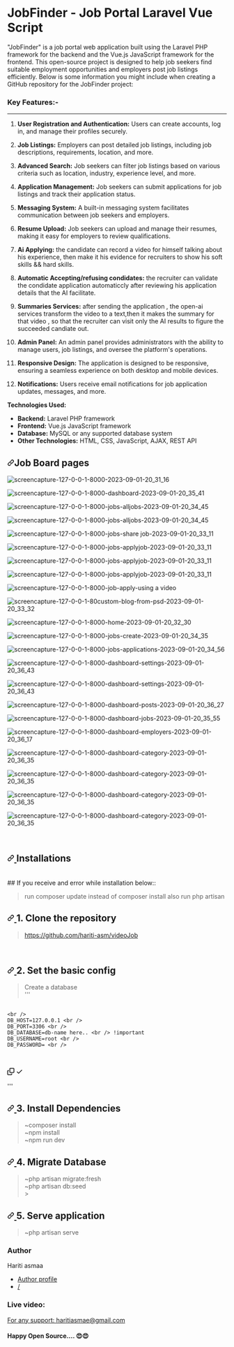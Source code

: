 
# JobFinder - Job Portal Laravel Vue Script
<p>"JobFinder" is a job portal web application built using the Laravel PHP framework for the backend and the Vue.js JavaScript framework for the frontend. This open-source project is designed to help job seekers find suitable employment opportunities and employers post job listings efficiently. Below is some information you might include when creating a GitHub repository for the JobFinder project:</p>


<div class="script-details">
  <h3>Key Features:-</h3>
  <hr>
  
<ol><li><p><strong>User Registration and Authentication:</strong> Users can create accounts, log in, and manage their profiles securely.</p></li><li><p><strong>Job Listings:</strong> Employers can post detailed job listings, including job descriptions, requirements, location, and more.</p></li><li><p><strong>Advanced Search:</strong> Job seekers can filter job listings based on various criteria such as location, industry, experience level, and more.</p></li><li><p><strong>Application Management:</strong> Job seekers can submit applications for job listings and track their application status.</p></li>
<li><p><strong>Messaging System:</strong> A built-in messaging system facilitates communication between job seekers and employers.</p></li>

<li><p><strong>Resume Upload:</strong> Job seekers can upload and manage their resumes, making it easy for employers to review qualifications.</p></li>

<li><p><strong>Ai Applying:</strong> the candidate can record a video for himself talking about his experience, then make it his evidence for recruiters to show his soft skills && hard skills.</p></li>
<li><p><strong>Automatic Accepting/refusing condidates:</strong> the recruiter can validate the condidate application automaticcly after reviewing his application details that the AI facilitate.</p></li>
<li><p><strong>Summaries Services:</strong> after sending the application , the open-ai services transform the video to a text,then it makes the summary for that video , so that the recruiter can visit only the AI results to figure the succeeded candiate out.</p></li>

<li><p><strong>Admin Panel:</strong> An admin panel provides administrators with the ability to manage users, job listings, and oversee the platform's operations.</p></li><li><p><strong>Responsive Design:</strong> The application is designed to be responsive, ensuring a seamless experience on both desktop and mobile devices.</p></li><li><p><strong>Notifications:</strong> Users receive email notifications for job application updates, messages, and more.</p></li></ol>
<p><strong>Technologies Used:</strong></p>
<ul><li><strong>Backend:</strong> Laravel PHP framework</li><li><strong>Frontend:</strong> Vue.js JavaScript framework</li><li><strong>Database:</strong> MySQL or any supported database system</li><li><strong>Other Technologies:</strong> HTML, CSS, JavaScript, AJAX, REST API</li></ul>



</div>



<h2 tabindex="-1" dir="auto"><a id="user-content-adminpanel-screenshot" class="anchor" aria-hidden="true" tabindex="-1" href="#adminpanel-screenshot"><svg class="octicon octicon-link" viewBox="0 0 16 16" version="1.1" width="16" height="16" aria-hidden="true"><path d="m7.775 3.275 1.25-1.25a3.5 3.5 0 1 1 4.95 4.95l-2.5 2.5a3.5 3.5 0 0 1-4.95 0 .751.751 0 0 1 .018-1.042.751.751 0 0 1 1.042-.018 1.998 1.998 0 0 0 2.83 0l2.5-2.5a2.002 2.002 0 0 0-2.83-2.83l-1.25 1.25a.751.751 0 0 1-1.042-.018.751.751 0 0 1-.018-1.042Zm-4.69 9.64a1.998 1.998 0 0 0 2.83 0l1.25-1.25a.751.751 0 0 1 1.042.018.751.751 0 0 1 .018 1.042l-1.25 1.25a3.5 3.5 0 1 1-4.95-4.95l2.5-2.5a3.5 3.5 0 0 1 4.95 0 .751.751 0 0 1-.018 1.042.751.751 0 0 1-1.042.018 1.998 1.998 0 0 0-2.83 0l-2.5 2.5a1.998 1.998 0 0 0 0 2.83Z"></path></svg></a>Job Board pages </h2>

![screencapture-127-0-0-1-8000-2023-09-01-20_31_16](public/assets/2.png)


![screencapture-127-0-0-1-8000-dashboard-2023-09-01-20_35_41](public/assets/testimonials.png)


![screencapture-127-0-0-1-8000-jobs-alljobs-2023-09-01-20_34_45](public/assets/all.png)


![screencapture-127-0-0-1-8000-jobs-alljobs-2023-09-01-20_34_45](public/assets/category.png)


![screencapture-127-0-0-1-8000-jobs-share job-2023-09-01-20_33_11](public/assets/share.png)


![screencapture-127-0-0-1-8000-jobs-applyjob-2023-09-01-20_33_11](public/assets/apply.png)


![screencapture-127-0-0-1-8000-jobs-applyjob-2023-09-01-20_33_11](public/assets/seeker_register.png)


![screencapture-127-0-0-1-8000-jobs-applyjob-2023-09-01-20_33_11](public/assets/edit_seeker_profile.png)


![screencapture-127-0-0-1-8000-job-apply-using a video](public/assets/auto.png)


![screencapture-127-0-0-1-80custom-blog-from-psd-2023-09-01-20_33_32](public/assets/already.png)


![screencapture-127-0-0-1-8000-home-2023-09-01-20_32_30](public/assets/applied.png)


![screencapture-127-0-0-1-8000-jobs-create-2023-09-01-20_34_35](public/assets/add.png)


![screencapture-127-0-0-1-8000-jobs-applications-2023-09-01-20_34_56](public/assets/myjobs.png)


![screencapture-127-0-0-1-8000-dashboard-settings-2023-09-01-20_36_43](public/assets/applicants.png)


![screencapture-127-0-0-1-8000-dashboard-settings-2023-09-01-20_36_43](public/assets/transcript.png)


![screencapture-127-0-0-1-8000-dashboard-posts-2023-09-01-20_36_27](public/assets/posts.png)


![screencapture-127-0-0-1-8000-dashboard-jobs-2023-09-01-20_35_55](public/assets//adminj.png)


![screencapture-127-0-0-1-8000-dashboard-employers-2023-09-01-20_36_17](public/assets/candidates.png)


![screencapture-127-0-0-1-8000-dashboard-category-2023-09-01-20_36_35](public/assets/adminc.png)


![screencapture-127-0-0-1-8000-dashboard-category-2023-09-01-20_36_35](public/assets/verify.png)


![screencapture-127-0-0-1-8000-dashboard-category-2023-09-01-20_36_35](public/assets/confirm.png)


![screencapture-127-0-0-1-8000-dashboard-category-2023-09-01-20_36_35](public/assets/rejected.png)













<div class='install-script'>
<br>

  <h2 tabindex="-1" dir="auto">
    <a id="user-content-installations" class="anchor" aria-hidden="true" tabindex="-1" href="#installations">
      <svg class="octicon octicon-link" viewBox="0 0 16 16" version="1.1" width="16" height="16" aria-hidden="true">
        <path d="m7.775 3.275 1.25-1.25a3.5 3.5 0 1 1 4.95 4.95l-2.5 2.5a3.5 3.5 0 0 1-4.95 0 .751.751 0 0 1 .018-1.042.751.751 0 0 1 1.042-.018 1.998 1.998 0 0 0 2.83 0l2.5-2.5a2.002 2.002 0 0 0-2.83-2.83l-1.25 1.25a.751.751 0 0 1-1.042-.018.751.751 0 0 1-.018-1.042Zm-4.69 9.64a1.998 1.998 0 0 0 2.83 0l1.25-1.25a.751.751 0 0 1 1.042.018.751.751 0 0 1 .018 1.042l-1.25 1.25a3.5 3.5 0 1 1-4.95-4.95l2.5-2.5a3.5 3.5 0 0 1 4.95 0 .751.751 0 0 1-.018 1.042.751.751 0 0 1-1.042.018 1.998 1.998 0 0 0-2.83 0l-2.5 2.5a1.998 1.998 0 0 0 0 2.83Z"></path>
      </svg>
    </a>Installations
  </h2>
  <br> ## If you receive and error while installation below:: <blockquote>
    <p dir="auto">run composer update instead of composer install also run php artisan </p>
  </blockquote>
  <h2 tabindex="-1" dir="auto">
    <a id="user-content-1-clone-the-repository" class="anchor" aria-hidden="true" tabindex="-1" href="#1-clone-the-repository">
      <svg class="octicon octicon-link" viewBox="0 0 16 16" version="1.1" width="16" height="16" aria-hidden="true">
        <path d="m7.775 3.275 1.25-1.25a3.5 3.5 0 1 1 4.95 4.95l-2.5 2.5a3.5 3.5 0 0 1-4.95 0 .751.751 0 0 1 .018-1.042.751.751 0 0 1 1.042-.018 1.998 1.998 0 0 0 2.83 0l2.5-2.5a2.002 2.002 0 0 0-2.83-2.83l-1.25 1.25a.751.751 0 0 1-1.042-.018.751.751 0 0 1-.018-1.042Zm-4.69 9.64a1.998 1.998 0 0 0 2.83 0l1.25-1.25a.751.751 0 0 1 1.042.018.751.751 0 0 1 .018 1.042l-1.25 1.25a3.5 3.5 0 1 1-4.95-4.95l2.5-2.5a3.5 3.5 0 0 1 4.95 0 .751.751 0 0 1-.018 1.042.751.751 0 0 1-1.042.018 1.998 1.998 0 0 0-2.83 0l-2.5 2.5a1.998 1.998 0 0 0 0 2.83Z"></path>
      </svg>
    </a>1. Clone the repository
  </h2>
  <blockquote>
    <p dir="auto">
      <a href="https://github.com/hariti-asm/videoJob/">https://github.com/hariti-asm/videoJob</a>
    </p>
  </blockquote>
  <br>
  <h2 tabindex="-1" dir="auto">
    <a id="user-content-2-set-the-basic-config" class="anchor" aria-hidden="true" tabindex="-1" href="#2-set-the-basic-config">
      <svg class="octicon octicon-link" viewBox="0 0 16 16" version="1.1" width="16" height="16" aria-hidden="true">
        <path d="m7.775 3.275 1.25-1.25a3.5 3.5 0 1 1 4.95 4.95l-2.5 2.5a3.5 3.5 0 0 1-4.95 0 .751.751 0 0 1 .018-1.042.751.751 0 0 1 1.042-.018 1.998 1.998 0 0 0 2.83 0l2.5-2.5a2.002 2.002 0 0 0-2.83-2.83l-1.25 1.25a.751.751 0 0 1-1.042-.018.751.751 0 0 1-.018-1.042Zm-4.69 9.64a1.998 1.998 0 0 0 2.83 0l1.25-1.25a.751.751 0 0 1 1.042.018.751.751 0 0 1 .018 1.042l-1.25 1.25a3.5 3.5 0 1 1-4.95-4.95l2.5-2.5a3.5 3.5 0 0 1 4.95 0 .751.751 0 0 1-.018 1.042.751.751 0 0 1-1.042.018 1.998 1.998 0 0 0-2.83 0l-2.5 2.5a1.998 1.998 0 0 0 0 2.83Z"></path>
      </svg>
    </a>2. Set the basic config
  </h2>
  <blockquote>
    <p dir="auto">Create a database <br> ''' <br>
    </p>
  </blockquote>
  <div class="snippet-clipboard-content notranslate position-relative overflow-auto">
    <pre class="notranslate">
																								<code>DB_CONNECTION=mysql &lt;br /&gt;
DB_HOST=127.0.0.1 &lt;br /&gt;
DB_PORT=3306 &lt;br /&gt;
DB_DATABASE=db-name here.. &lt;br /&gt; !important
DB_USERNAME=root &lt;br /&gt;
DB_PASSWORD= &lt;br /&gt;
</code>
																							</pre>
    <div class="zeroclipboard-container position-absolute right-0 top-0">
      <clipboard-copy aria-label="Copy" class="ClipboardButton btn js-clipboard-copy m-2 p-0 tooltipped-no-delay" data-copy-feedback="Copied!" data-tooltip-direction="w" value="DB_CONNECTION=mysql 
																									<br />
DB_HOST=127.0.0.1 
																									<br />
DB_PORT=3306 
																									<br />
DB_DATABASE=larajob 
																									<br /> !important
DB_USERNAME=root 
																									<br />
DB_PASSWORD= 
																									<br />" tabindex="0" role="button">
        <svg aria-hidden="true" height="16" viewBox="0 0 16 16" version="1.1" width="16" data-view-component="true" class="octicon octicon-copy js-clipboard-copy-icon m-2">
          <path d="M0 6.75C0 5.784.784 5 1.75 5h1.5a.75.75 0 0 1 0 1.5h-1.5a.25.25 0 0 0-.25.25v7.5c0 .138.112.25.25.25h7.5a.25.25 0 0 0 .25-.25v-1.5a.75.75 0 0 1 1.5 0v1.5A1.75 1.75 0 0 1 9.25 16h-7.5A1.75 1.75 0 0 1 0 14.25Z"></path>
          <path d="M5 1.75C5 .784 5.784 0 6.75 0h7.5C15.216 0 16 .784 16 1.75v7.5A1.75 1.75 0 0 1 14.25 11h-7.5A1.75 1.75 0 0 1 5 9.25Zm1.75-.25a.25.25 0 0 0-.25.25v7.5c0 .138.112.25.25.25h7.5a.25.25 0 0 0 .25-.25v-7.5a.25.25 0 0 0-.25-.25Z"></path>
        </svg>
        <svg aria-hidden="true" height="16" viewBox="0 0 16 16" version="1.1" width="16" data-view-component="true" class="octicon octicon-check js-clipboard-check-icon color-fg-success d-none m-2">
          <path d="M13.78 4.22a.75.75 0 0 1 0 1.06l-7.25 7.25a.75.75 0 0 1-1.06 0L2.22 9.28a.751.751 0 0 1 .018-1.042.751.751 0 0 1 1.042-.018L6 10.94l6.72-6.72a.75.75 0 0 1 1.06 0Z"></path>
        </svg>
      </clipboard-copy>
    </div>
  </div>
  <p dir="auto">''' <br>
  </p>
  <h2 tabindex="-1" dir="auto">
    <a id="user-content-3-install-dependencies" class="anchor" aria-hidden="true" tabindex="-1" href="#3-install-dependencies">
      <svg class="octicon octicon-link" viewBox="0 0 16 16" version="1.1" width="16" height="16" aria-hidden="true">
        <path d="m7.775 3.275 1.25-1.25a3.5 3.5 0 1 1 4.95 4.95l-2.5 2.5a3.5 3.5 0 0 1-4.95 0 .751.751 0 0 1 .018-1.042.751.751 0 0 1 1.042-.018 1.998 1.998 0 0 0 2.83 0l2.5-2.5a2.002 2.002 0 0 0-2.83-2.83l-1.25 1.25a.751.751 0 0 1-1.042-.018.751.751 0 0 1-.018-1.042Zm-4.69 9.64a1.998 1.998 0 0 0 2.83 0l1.25-1.25a.751.751 0 0 1 1.042.018.751.751 0 0 1 .018 1.042l-1.25 1.25a3.5 3.5 0 1 1-4.95-4.95l2.5-2.5a3.5 3.5 0 0 1 4.95 0 .751.751 0 0 1-.018 1.042.751.751 0 0 1-1.042.018 1.998 1.998 0 0 0-2.83 0l-2.5 2.5a1.998 1.998 0 0 0 0 2.83Z"></path>
      </svg>
    </a>3. Install Dependencies
  </h2>
  <blockquote>
    <p dir="auto">~composer install <br> ~npm install <br> ~npm run dev <br>
    </p>
  </blockquote>
  <h2 tabindex="-1" dir="auto">
    <a id="user-content-4-migrate-database" class="anchor" aria-hidden="true" tabindex="-1" href="#4-migrate-database">
      <svg class="octicon octicon-link" viewBox="0 0 16 16" version="1.1" width="16" height="16" aria-hidden="true">
        <path d="m7.775 3.275 1.25-1.25a3.5 3.5 0 1 1 4.95 4.95l-2.5 2.5a3.5 3.5 0 0 1-4.95 0 .751.751 0 0 1 .018-1.042.751.751 0 0 1 1.042-.018 1.998 1.998 0 0 0 2.83 0l2.5-2.5a2.002 2.002 0 0 0-2.83-2.83l-1.25 1.25a.751.751 0 0 1-1.042-.018.751.751 0 0 1-.018-1.042Zm-4.69 9.64a1.998 1.998 0 0 0 2.83 0l1.25-1.25a.751.751 0 0 1 1.042.018.751.751 0 0 1 .018 1.042l-1.25 1.25a3.5 3.5 0 1 1-4.95-4.95l2.5-2.5a3.5 3.5 0 0 1 4.95 0 .751.751 0 0 1-.018 1.042.751.751 0 0 1-1.042.018 1.998 1.998 0 0 0-2.83 0l-2.5 2.5a1.998 1.998 0 0 0 0 2.83Z"></path>
      </svg>
    </a>4. Migrate Database
  </h2>
  <blockquote>
    <p dir="auto">~php artisan migrate:fresh <br> ~php artisan db:seed <br> &gt; <br>
    </p>
  </blockquote>
  <h2 tabindex="-1" dir="auto">
    <a id="user-content-5-serve-application" class="anchor" aria-hidden="true" tabindex="-1" href="#5-serve-application">
      <svg class="octicon octicon-link" viewBox="0 0 16 16" version="1.1" width="16" height="16" aria-hidden="true">
        <path d="m7.775 3.275 1.25-1.25a3.5 3.5 0 1 1 4.95 4.95l-2.5 2.5a3.5 3.5 0 0 1-4.95 0 .751.751 0 0 1 .018-1.042.751.751 0 0 1 1.042-.018 1.998 1.998 0 0 0 2.83 0l2.5-2.5a2.002 2.002 0 0 0-2.83-2.83l-1.25 1.25a.751.751 0 0 1-1.042-.018.751.751 0 0 1-.018-1.042Zm-4.69 9.64a1.998 1.998 0 0 0 2.83 0l1.25-1.25a.751.751 0 0 1 1.042.018.751.751 0 0 1 .018 1.042l-1.25 1.25a3.5 3.5 0 1 1-4.95-4.95l2.5-2.5a3.5 3.5 0 0 1 4.95 0 .751.751 0 0 1-.018 1.042.751.751 0 0 1-1.042.018 1.998 1.998 0 0 0-2.83 0l-2.5 2.5a1.998 1.998 0 0 0 0 2.83Z"></path>
      </svg>
    </a>5. Serve application
  </h2>
  <blockquote>
    <p dir="auto">~php artisan serve <br>
    </p>
  </blockquote>



<h3>Author</h3>
<span>Hariti asmaa</span>
<ul>
  <li><a href='https://github.com/hariti-asm/'>Author profile</a></li>
   <li><a href='https://github.com/hariti-asm/'>/</a></li>
</ul>

<h3>Live video: </h3>
<a href="mailto:haritiasmae@gmail.com">For any support: haritiasmae@gmail.com</a>

<h4>Happy Open Source.... 😍😍</h4>


</p>

</div>

